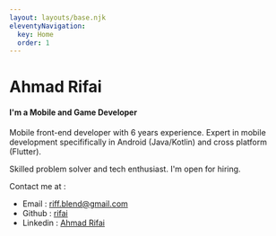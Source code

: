 ```yaml
---
layout: layouts/base.njk
eleventyNavigation:
  key: Home
  order: 1
---
```

# Ahmad Rifai

#### I'm a Mobile and Game Developer

Mobile front-end developer with 6 years experience. Expert in mobile development specififically in Android (Java/Kotlin) and cross platform (Flutter). 

Skilled problem solver and tech enthusiast. I'm open for hiring.

Contact me at :
* Email : <riff.blend@gmail.com>
* Github : [rifai](https://github.com/rifai/)
* Linkedin : [Ahmad Rifai](https://www.linkedin.com/in/ahmad-rifai-66b05973/)